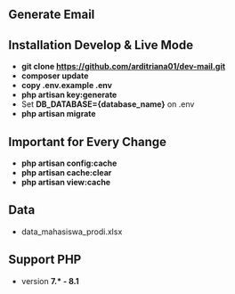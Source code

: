 ## Generate Email

## Installation Develop & Live Mode
- <b>git clone https://github.com/arditriana01/dev-mail.git</b> <br>
- <b>composer update</b> <br>
- <b>copy .env.example .env</b> <br>
- <b>php artisan key:generate</b> <br>
- Set <b>DB_DATABASE={database_name}</b> on .env
- <b>php artisan migrate</b> <br>

## Important for Every Change
- <b>php artisan config:cache</b>
- <b>php artisan cache:clear </b>
- <b>php artisan view:cache</b>

## Data
- data_mahasiswa_prodi.xlsx

## Support PHP
- version <b>7.* - 8.1</b>
